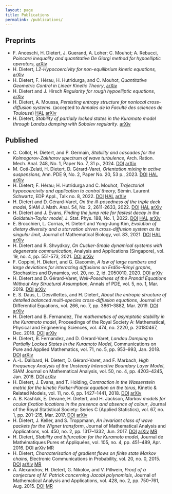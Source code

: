 ```yaml
---
layout: page
title: Publications
permalink: /publications/
---
```


## Preprints
- F. Anceschi, H. Dietert, J. Guerand, A. Loher; C. Mouhot; A. Rebucci,
  *Poincaré inequality and quantitative De Giorgi method for hypoelliptic operators,*
  [arXiv](https://arxiv.org/abs/2401.12194)
- H. Dietert,
  *L2-Hypocoercivity for non-equilibrium kinetic equations,*
  [arXiv](https://arxiv.org/abs/2310.13456)
- H. Dietert, F. Hérau, H. Hutridurga, and C. Mouhot,
  *Quantitative Geometric Control in Linear Kinetic Theory*,
  [arXiv](https://arxiv.org/abs/2209.09340)
- H. Dietert and J. Hirsch
  *Regularity for rough hypoelliptic equations*,
  [arXiv](https://arxiv.org/abs/2209.08077)
- H. Dietert, A. Moussa, *Persisting entropy structure for nonlocal
  cross-diffusion systems*.
  (accepted to *Annales de la Faculté des sciences de Toulouse*)
  [HAL](https://hal.archives-ouvertes.fr/hal-03103073)
  [arXiv](https://arxiv.org/abs/2101.02893)
- H. Dietert, *Stability of partially locked states in the Kuramoto
  model through Landau damping with Sobolev regularity*.
  [arXiv](https://arxiv.org/abs/1707.03475)

## Published
- C. Collot, H. Dietert, and P. Germain,
  *Stability and cascades for the Kolmogorov-Zakharov spectrum of wave turbulence,*
  Arch. Ration. Mech. Anal. 248, No. 1, Paper No. 7, 31 p., 2024.
  [DOI](https://doi.org/10.1007/s00205-023-01953-x)
  [arXiv](https://arxiv.org/abs/2208.00947)
- M. Coti-Zelati, H. Dietert, D. Gérard-Varet,
  *Orientation mixing in active suspensions,*
  Ann. PDE 9, No. 2, Paper No. 20, 53 p., 2023.
  [DOI](https://doi.org/10.1007/s40818-023-00163-8)
  [HAL](https://hal.science/hal-03723452)
  [arXiv](https://arxiv.org/abs/2207.08431)
- H. Dietert; F. Hérau; H. Hutridurga and C. Mouhot,
  *Trajectorial hypocoercivity and application to control theory,*
  Sémin. Laurent Schwartz, EDP Appl., Talk no. 8, 2022.
  [DOI](https://doi.org/10.5802/slsedp.156)
  [HAL](https://hal.archives-ouvertes.fr/hal-03852983)
  [arXiv](https://arxiv.org/abs/2210.13893)
- H. Dietert and D. Gérard-Varet, *On the ill-posedness of the triple deck model*,
  SIAM J. Math. Anal. 54, No. 2, 2611-2633, 2022.
  [DOI](https://doi.org/10.1137/21M1427401)
  [HAL](https://hal.archives-ouvertes.fr/hal-03216356)
  [arXiv](https://arxiv.org/abs/2105.02053)
- H. Dietert and J. Evans, *Finding the jump rate for fastest decay in
  the Goldstein-Taylor model*,
  J. Stat. Phys. 188, No. 1, 2022.
  [DOI](https://doi.org/10.1007/s10955-022-02925-3)
  [HAL](https://hal.archives-ouvertes.fr/hal-03171498)
  [arXiv](https://arxiv.org/abs/2103.10064)
- E. Brocchieri, L. Corrias, H. Dietert and Yong-Jung Kim,
  *Evolution of dietary diversity and a starvation driven cross-diffusion system
  as its singular limit*,
  Journal of Mathematical Biology, vol. 83,
  2021.
  [DOI](https://doi.org/10.1007/s00285-021-01679-y)
  [HAL](https://hal.archives-ouvertes.fr/hal-03013229)
  [arXiv](https://arxiv.org/abs/2011.10304)
- H. Dietert and R. Shvydkoy, *On Cucker-Smale dynamical systems with
  degenerate communication*,
  Analysis and Applications (Singapore), vol. 19, no. 4, pp. 551-573, 2021.
  [DOI](https://doi.org/10.1142/S0219530520500050)
  [arXiv](https://arxiv.org/abs/1903.00094)
- F. Coppini, H. Dietert, and G. Giacomin, *A law of large numbers and
  large deviations for interacting diffusions on Erdős–Rényi graphs*,
  Stochastics and Dynamics, vol. 20, no. 2, id. 2050010, 2020.
  [DOI](https://doi.org/10.1142/s0219493720500100)
  [arXiv](https://arxiv.org/abs/1807.10921)
- H. Dietert and D. Gérard-Varet, *Well-Posedness of the Prandtl
  Equations Without Any Structural Assumption*, Annals of PDE, vol. 5,
  no. 1, Mar. 2019.
  [DOI](https://doi.org/10.1007/s40818-019-0063-6)
  [arXiv](https://arxiv.org/abs/1809.11004)
- E. S. Daus, L. Desvillettes, and H. Dietert, *About the entropic
  structure of detailed balanced multi-species cross-diffusion
  equations*, Journal of Differential Equations, vol. 266, no. 7,
  pp. 3861–3882, Mar. 2019.
  [DOI](https://doi.org/10.1016/j.jde.2018.09.020)
  [arXiv](https://arxiv.org/abs/1803.09808)
- H. Dietert and B. Fernandez, *The mathematics of asymptotic
  stability in the Kuramoto model*, Proceedings of the Royal Society
  A: Mathematical, Physical and Engineering Sciences, vol. 474,
  no. 2220, p. 20180467, Dec. 2018.
  [DOI](https://doi.org/10.1098/rspa.2018.0467)
  [arXiv](https://arxiv.org/abs/1801.01309)
- H. Dietert, B. Fernandez, and D. Gérard-Varet, *Landau Damping to
  Partially Locked States in the Kuramoto Model*, Communications on
  Pure and Applied Mathematics, vol. 71, no. 5, pp. 953–993,
  Jan. 2018.
  [DOI](https://doi.org/10.1002/cpa.21741)
  [arXiv](https://arxiv.org/abs/1606.04470)
- A.-L. Dalibard, H. Dietert, D. Gérard-Varet, and F. Marbach, *High
  Frequency Analysis of the Unsteady Interactive Boundary Layer
  Model*, SIAM Journal on Mathematical Analysis, vol. 50, no. 4,
  pp. 4203–4245, Jan. 2018.
  [DOI](https://doi.org/10.1137/17m1157477)
  [arXiv](https://arxiv.org/abs/1710.04510)
- H. Dietert, J. Evans, and T. Holding, *Contraction in the
  Wasserstein metric for the kinetic Fokker-Planck equation on the
  torus*, Kinetic & Related Models, vol. 11, no. 6,
  pp. 1427–1441, 2018.
  [DOI](https://doi.org/10.3934/krm.2018056)
  [arXiv](http://arxiv.org/abs/1506.06173)
- A. B. Kashlak, E. Devane, H. Dietert, and H. Jackson, *Markov models
  for ocular fixation locations in the presence and absence of
  colour*, Journal of the Royal Statistical Society: Series C (Applied
  Statistics), vol. 67, no. 1, pp. 201–215, Mar. 2017.
  [DOI](https://doi.org/10.1111/rssc.12223)
  [arXiv](https://arxiv.org/abs/1604.06335)
- H. Dietert, J. Keller, and S. Troppmann, *An invariant class of wave
  packets for the Wigner transform*, Journal of Mathematical Analysis
  and Applications, vol. 450, no. 2, pp. 1317–1332, Jun. 2017.
  [DOI](https://doi.org/10.1016/j.jmaa.2016.12.041)
  [arXiv](https://arxiv.org/abs/1505.06192)
  [MR](http://www.ams.org/mathscinet-getitem?mr=3639103)
- H. Dietert, *Stability and bifurcation for the Kuramoto model*,
  Journal de Mathématiques Pures et Appliquées, vol. 105, no. 4,
  pp. 451–489, Apr. 2016.
  [DOI](http://dx.doi.org/10.1016/j.matpur.2015.11.001)
  [arXiv](http://arxiv.org/abs/1411.3752)
  [MR](http://www.ams.org/mathscinet-getitem?mr=3471147)
- H. Dietert, *Characterisation of gradient flows on finite state
  Markov chains*, Electronic Communications in Probability, vol. 20,
  no. 0, 2015.
  [DOI](http://dx.doi.org/10.1214/ECP.v20-3521)
  [arXiv](http://arxiv.org/abs/1405.2552)
  [MR](http://www.ams.org/mathscinet-getitem?mr=3327868)
- A. Alexandrov, H. Dietert, G. Nikolov, and V. Pillwein, *Proof of a
  conjecture of M. Patrick concerning Jacobi polynomials*, Journal of
  Mathematical Analysis and Applications, vol. 428, no. 2,
  pp. 750–761, Aug. 2015.
  [DOI](http://dx.doi.org/10.1016/j.jmaa.2015.03.037)
  [MR](http://www.ams.org/mathscinet-getitem?mr=3334944)
